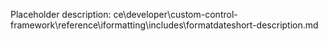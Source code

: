 Placeholder description: ce\developer\custom-control-framework\reference\iformatting\includes\formatdateshort-description.md